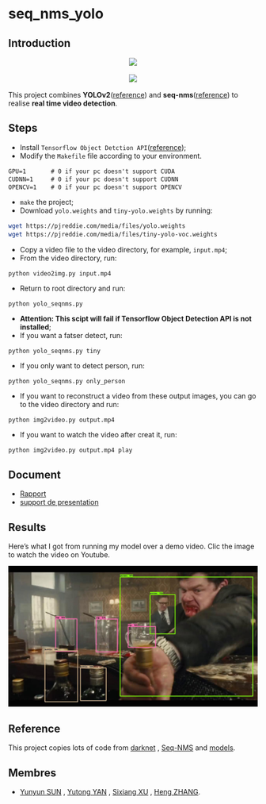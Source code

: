 # seq_nms_yolo

## Introduction

<p align="center">
    <img src="doc/intro1.gif", width="480">
</p>

<p align="center">
    <img src="doc/intro.gif", width="480">
</p>


This project combines **YOLOv2**([reference](https://arxiv.org/abs/1506.02640)) and **seq-nms**([reference](https://arxiv.org/abs/1602.08465)) to realise **real time video detection**.

## Steps

- Install `Tensorflow Object Detction API`([reference](https://github.com/tensorflow/models/blob/master/research/object_detection/g3doc/installation.md));
- Modify the `Makefile` file according to your environment.
```
GPU=1		# 0 if your pc doesn't support CUDA
CUDNN=1		# 0 if your pc doesn't support CUDNN
OPENCV=1	# 0 if your pc doesn't support OPENCV
```
- `make` the project;
- Download `yolo.weights` and `tiny-yolo.weights` by running:
```bash
wget https://pjreddie.com/media/files/yolo.weights
wget https://pjreddie.com/media/files/tiny-yolo-voc.weights
```
- Copy a video file to the video directory, for example, `input.mp4`;
- From the video directory, run:
```bash
python video2img.py input.mp4
```
- Return to root directory and run: 
```
python yolo_seqnms.py
```
- **Attention: This scipt will fail if Tensorflow Object Detection API is not installed**;
- If you want a fatser detect, run:
```
python yolo_seqnms.py tiny
```
- If you only want to detect person, run:
```
python yolo_seqnms.py only_person
```
- If you want to reconstruct a video from these output images, you can go to the video directory and run:
```
python img2video.py output.mp4
```
- If you want to watch the video after creat it, run:
```
python img2video.py output.mp4 play
```
## Document

- [Rapport](https://github.com/ZHANGHeng19931123/seq_nms_yolo/blob/master/doc/Rapport.pdf) 
- [support de presentation](https://github.com/ZHANGHeng19931123/seq_nms_yolo/blob/master/doc/support%20de%20presentation.pdf) 

## Results

Here’s what I got from running my model over a demo video. Clic the image to watch the video on Youtube.

[![Watch the video](img/index.jpg)](https://www.youtube.com/watch?v=XC-3qXT0NsY)

## Reference

This project copies lots of code from [darknet](https://github.com/pjreddie/darknet) , [Seq-NMS](https://github.com/lrghust/Seq-NMS) and  [models](https://github.com/tensorflow/models).

## Membres
- [Yunyun SUN](https://github.com/syyprime) , [Yutong YAN](https://github.com/melodiepupu) , [Sixiang XU](https://github.com/soarodo) , [Heng ZHANG](https://github.com/ZHANGHeng19931123).